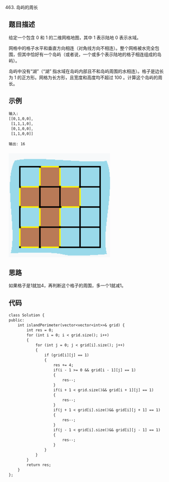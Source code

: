 463. 岛屿的周长

## 题目描述

给定一个包含 0 和 1 的二维网格地图，其中 1 表示陆地 0 表示水域。

网格中的格子水平和垂直方向相连（对角线方向不相连）。整个网格被水完全包围，但其中恰好有一个岛屿（或者说，一个或多个表示陆地的格子相连组成的岛屿）。

岛屿中没有“湖”（“湖” 指水域在岛屿内部且不和岛屿周围的水相连）。格子是边长为 1 的正方形。网格为长方形，且宽度和高度均不超过 100 。计算这个岛屿的周长。

## 示例

```
输入:
[[0,1,0,0],
 [1,1,1,0],
 [0,1,0,0],
 [1,1,0,0]]

输出: 16
```

### ![](./images/463.png)

## 思路

如果格子是1就加4，再判断这个格子的周围，多一个1就减1。

## 代码

```
class Solution {
public:
    int islandPerimeter(vector<vector<int>>& grid) {
        int res = 0;
        for (int i = 0; i < grid.size(); i++)
        {
            for (int j = 0; j < grid[i].size(); j++)
            {
                if (grid[i][j] == 1)
                {
                    res += 4;
                    if(i - 1 >= 0 && grid[i - 1][j] == 1)
                    {
                        res--;
                    }
                    if(i + 1 < grid.size()&& grid[i + 1][j] == 1)
                    {
                        res--;
                    }
                    if(j + 1 < grid[i].size()&& grid[i][j + 1] == 1)
                    {
                        res--;
                    }
                    if(j - 1 < grid[i].size()&& grid[i][j - 1] == 1)
                    {
                        res--;
                    }
                }
            }
        }
        return res;
    }
};
```

